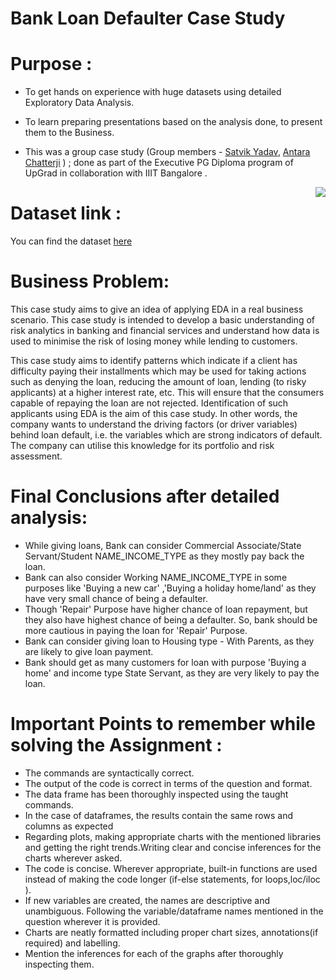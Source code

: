# Bank Loan Defaulter Case Study

# Purpose : 
- To get hands on experience with huge datasets using detailed Exploratory Data Analysis.
- To learn preparing presentations based on the analysis done, to present them to the Business.
           
- This was a group case study (Group members - <a href="https://github.com/satvikcode">Satvik Yadav</a>, <a href = "https://github.com/AntaraChat">Antara Chatterji</a> ) ; done as part of the Executive PG Diploma program of UpGrad in collaboration with IIIT Bangalore . 

<img src="https://image.shutterstock.com/image-vector/financial-crisis-vector-bank-building-260nw-1731124375.jpg"  align= "right"></img>

# Dataset link :
You can find the dataset <a href="https://www.kaggle.com/gauravduttakiit/loan-defaulter">here</a>

# Business Problem:
This case study aims to give an idea of applying EDA in a real business scenario. This case study is intended to develop a basic understanding of risk analytics in banking and financial services and understand how data is used to minimise the risk of losing money while lending to customers.

This case study aims to identify patterns which indicate if a client has difficulty paying their installments which may be used for taking actions such as denying the loan, reducing the amount of loan, lending (to risky applicants) at a higher interest rate, etc. This will ensure that the consumers capable of repaying the loan are not rejected. Identification of such applicants using EDA is the aim of this case study.
In other words, the company wants to understand the driving factors (or driver variables) behind loan default, i.e. the variables which are strong indicators of default.  The company can utilise this knowledge for its portfolio and risk assessment.

# Final Conclusions after detailed analysis:
- While giving loans, Bank can consider Commercial Associate/State Servant/Student NAME_INCOME_TYPE as they mostly pay back the loan.
- Bank can also consider Working NAME_INCOME_TYPE in some purposes like 'Buying a new car' ,'Buying a holiday home/land' as they have very small chance of being a defaulter.
- Though 'Repair' Purpose have higher chance of loan repayment, but they also have highest chance of being a defaulter. So, bank should be more cautious in paying the loan for 'Repair' Purpose.
- Bank can consider giving loan to Housing type - With Parents, as they are likely to give loan payment.
- Bank should get as many customers for loan with purpose 'Buying a home' and income type State Servant, as they are very likely to pay the loan.
                   
# Important Points to remember while solving the Assignment :
- The commands are syntactically correct.
- The output of the code is correct in terms of the question and format.
- The data frame has been thoroughly inspected using the taught commands.
- In the case of dataframes, the results contain the same rows and columns as expected
- Regarding plots, making appropriate charts with the mentioned libraries and getting the right trends.Writing clear and concise inferences for the charts wherever asked.
- The code is concise. Wherever appropriate, built-in functions are used instead of making the code longer (if-else statements, for loops,loc/iloc ).
- If new variables are created, the names are descriptive and unambiguous. Following the variable/dataframe names mentioned in the question wherever it is provided.
- Charts are neatly formatted including proper chart sizes, annotations(if required) and labelling.
- Mention the inferences for each of the graphs after thoroughly inspecting them.



